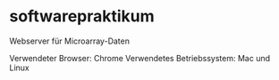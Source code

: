 # softwarepraktikum
Webserver für Microarray-Daten

Verwendeter Browser: Chrome
Verwendetes Betriebssystem: Mac und Linux

